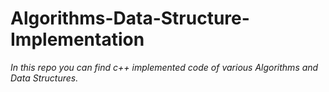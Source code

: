 # Algorithms-Data-Structure-Implementation

_In this repo you can find c++ implemented code of various Algorithms and Data Structures._
